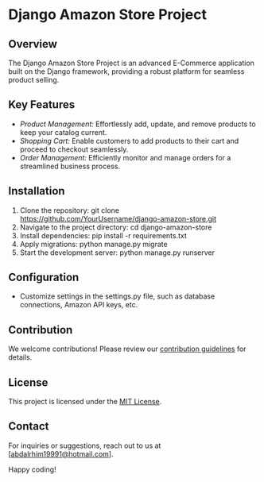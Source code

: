 # Django Amazon Store Project

## Overview
The Django Amazon Store Project is an advanced E-Commerce application built on the Django framework, providing a robust platform for seamless product selling.

## Key Features
- *Product Management:* Effortlessly add, update, and remove products to keep your catalog current.
- *Shopping Cart:* Enable customers to add products to their cart and proceed to checkout seamlessly.
- *Order Management:* Efficiently monitor and manage orders for a streamlined business process.

## Installation
1. Clone the repository: git clone https://github.com/YourUsername/django-amazon-store.git
2. Navigate to the project directory: cd django-amazon-store
3. Install dependencies: pip install -r requirements.txt
4. Apply migrations: python manage.py migrate
5. Start the development server: python manage.py runserver

## Configuration
- Customize settings in the settings.py file, such as database connections, Amazon API keys, etc.

## Contribution
We welcome contributions! Please review our [contribution guidelines](CONTRIBUTING.md) for details.

## License
This project is licensed under the [MIT License](LICENSE).

## Contact
For inquiries or suggestions, reach out to us at [abdalrhim19991@hotmail.com].

Happy coding!
